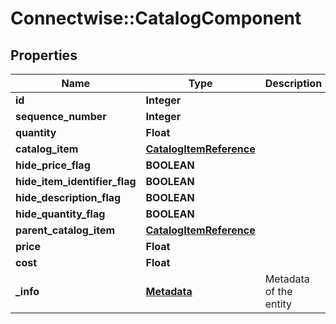 # Connectwise::CatalogComponent

## Properties
Name | Type | Description | Notes
------------ | ------------- | ------------- | -------------
**id** | **Integer** |  | [optional] 
**sequence_number** | **Integer** |  | [optional] 
**quantity** | **Float** |  | 
**catalog_item** | [**CatalogItemReference**](CatalogItemReference.md) |  | 
**hide_price_flag** | **BOOLEAN** |  | [optional] 
**hide_item_identifier_flag** | **BOOLEAN** |  | [optional] 
**hide_description_flag** | **BOOLEAN** |  | [optional] 
**hide_quantity_flag** | **BOOLEAN** |  | [optional] 
**parent_catalog_item** | [**CatalogItemReference**](CatalogItemReference.md) |  | [optional] 
**price** | **Float** |  | [optional] 
**cost** | **Float** |  | [optional] 
**_info** | [**Metadata**](Metadata.md) | Metadata of the entity | [optional] 


